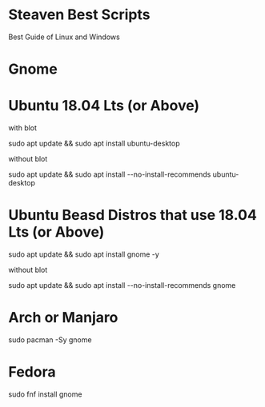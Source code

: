 # Steaven Best Scripts
Best Guide of Linux and Windows



# Gnome


# Ubuntu 18.04 Lts (or Above)


with blot 


sudo apt update && sudo apt install ubuntu-desktop


without blot


sudo apt update && sudo apt install --no-install-recommends ubuntu-desktop


# Ubuntu Beasd Distros that use 18.04 Lts (or Above)


sudo apt update && sudo apt install gnome -y


without blot


sudo apt update && sudo apt install --no-install-recommends gnome


# Arch or Manjaro


sudo pacman -Sy gnome


# Fedora


sudo fnf install gnome